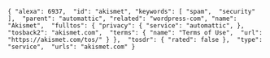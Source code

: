 `{
    "alexa": 6937, 
    "id": "akismet",
    "keywords": [
        "spam", 
        "security"
    ], 
    "parent": "automattic",
    "related": "wordpress-com",
    "name": "Akismet", 
    "fulltos": {
        "privacy": {
          "service": "automattic",
        }, 
        "tosback2": "akismet.com", 
        "terms": {
            "name": "Terms of Use", 
            "url": "https://akismet.com/tos/"
        }
    }, 
    "tosdr": {
        "rated": false
    }, 
    "type": "service", 
    "urls": "akismet.com"
}`